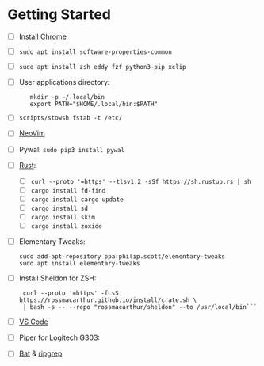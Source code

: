 # Getting Started

 - [ ] [Install Chrome](https://www.google.com/chrome/dev/thank-you.html?statcb=0&installdataindex=empty&defaultbrowser=0#)
 - [ ] `sudo apt install software-properties-common`
 - [ ] `sudo apt install zsh eddy fzf python3-pip xclip`
 - [ ] User applications directory:
	 ```
		mkdir -p ~/.local/bin
		export PATH="$HOME/.local/bin:$PATH"
	 ```
 - [ ] `scripts/stowsh fstab -t /etc/`
 - [ ] [NeoVim](https://github.com/neovim/neovim/releases/download/nightly/nvim.appimage)
 - [ ] Pywal: `sudo pip3 install pywal`
 - [ ] [Rust](https://rustup.rs/):
	 - [ ] `curl --proto '=https' --tlsv1.2 -sSf https://sh.rustup.rs | sh`
	 - [ ] `cargo install fd-find`
	 - [ ] `cargo install cargo-update`
	 - [ ] `cargo install sd`
	 - [ ] `cargo install skim`
	 - [ ] `cargo install zoxide`
 - [ ] Elementary Tweaks: 
	```
	sudo add-apt-repository ppa:philip.scott/elementary-tweaks
	sudo apt install elementary-tweaks
	```
 - [ ] Install Sheldon for ZSH:
	 ```
	  curl --proto '=https' -fLsS https://rossmacarthur.github.io/install/crate.sh \
	  | bash -s -- --repo "rossmacarthur/sheldon" --to /usr/local/bin```
- [ ] [VS Code](https://code.visualstudio.com/docs/?dv=linux64_deb)
- [ ] [Piper](https://flathub.org/apps/details/org.freedesktop.Piper) for Logitech G303:
- [ ] [Bat](https://github.com/sharkdp/bat/releases/download/v0.13.0/bat_0.13.0_amd64.deb) & [ripgrep](https://github.com/BurntSushi/ripgrep/releases/download/12.0.1/ripgrep_12.0.1_amd64.deb)


